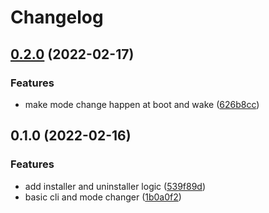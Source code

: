 # Changelog

## [0.2.0](https://www.github.com/EchelonFour/razer_keyboard_mode_changer/compare/v0.1.0...v0.2.0) (2022-02-17)


### Features

* make mode change happen at boot and wake ([626b8cc](https://www.github.com/EchelonFour/razer_keyboard_mode_changer/commit/626b8cc6b3ccac28ecb98783f70b81fdf9e1ed6a))

## 0.1.0 (2022-02-16)


### Features

* add installer and uninstaller logic ([539f89d](https://www.github.com/EchelonFour/razer_keyboard_mode_changer/commit/539f89d7e69833f2ccceb1046b00d4635a1d8a3e))
* basic cli and mode changer ([1b0a0f2](https://www.github.com/EchelonFour/razer_keyboard_mode_changer/commit/1b0a0f2a3b94ade7a458b26c1caf739fe546b4f2))
